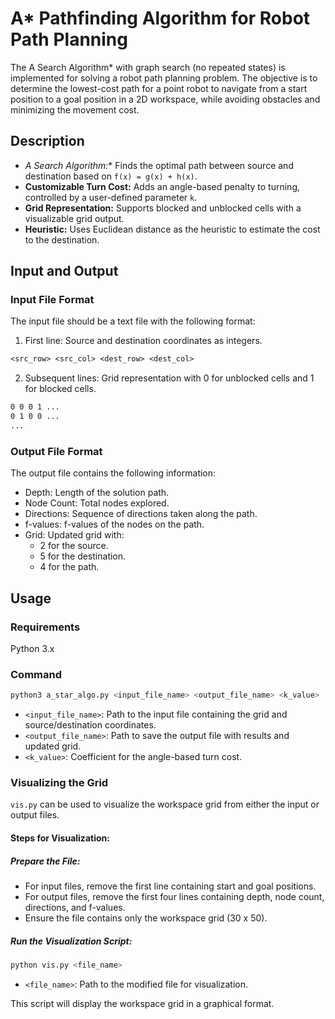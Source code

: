 # A* Pathfinding Algorithm for Robot Path Planning

The A Search Algorithm* with graph search (no repeated states) is implemented for solving a robot path planning problem. The objective is to determine the lowest-cost path for a point robot to navigate from a start position to a goal position in a 2D workspace, while avoiding obstacles and minimizing the movement cost.

## Description

- **A Search Algorithm*:** Finds the optimal path between source and destination based on `f(x) = g(x) + h(x)`.
- **Customizable Turn Cost:** Adds an angle-based penalty to turning, controlled by a user-defined parameter `k`.
- **Grid Representation:** Supports blocked and unblocked cells with a visualizable grid output.
- **Heuristic:** Uses Euclidean distance as the heuristic to estimate the cost to the destination.

## Input and Output

### Input File Format

The input file should be a text file with the following format:

1. First line: Source and destination coordinates as integers.

```txt
<src_row> <src_col> <dest_row> <dest_col>
```

2. Subsequent lines: Grid representation with 0 for unblocked cells and 1 for blocked cells.

```txt
0 0 0 1 ...
0 1 0 0 ...
...
```

### Output File Format

The output file contains the following information:

- Depth: Length of the solution path.
- Node Count: Total nodes explored.
- Directions: Sequence of directions taken along the path.
- f-values: f-values of the nodes on the path.
- Grid: Updated grid with:
    - 2 for the source.
    - 5 for the destination.
    - 4 for the path.

## Usage

### Requirements

Python 3.x

### Command

```sh
python3 a_star_algo.py <input_file_name> <output_file_name> <k_value>
```

- `<input_file_name>`: Path to the input file containing the grid and source/destination coordinates.
- `<output_file_name>`: Path to save the output file with results and updated grid.
- `<k_value>`: Coefficient for the angle-based turn cost.

### Visualizing the Grid

`vis.py` can be used to visualize the workspace grid from either the input or output files.

#### Steps for Visualization:

##### Prepare the File:

- For input files, remove the first line containing start and goal positions.
- For output files, remove the first four lines containing depth, node count, directions, and f-values.
- Ensure the file contains only the workspace grid (30 x 50).

##### Run the Visualization Script:

```sh
python vis.py <file_name>
```

- `<file_name>`: Path to the modified file for visualization.

This script will display the workspace grid in a graphical format.
